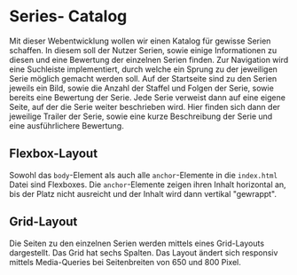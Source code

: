 # Series- Catalog

Mit dieser Webentwicklung wollen wir einen Katalog für gewisse Serien schaffen. 
In diesem soll der Nutzer Serien, sowie einige Informationen zu diesen und eine 
Bewertung der einzelnen Serien finden. Zur Navigation wird eine Suchleiste 
implementiert, durch welche ein Sprung zu der jeweiligen Serie möglich gemacht 
werden soll. Auf der Startseite sind zu den Serien jeweils ein Bild, sowie die
Anzahl der Staffel und Folgen der Serie, sowie bereits eine Bewertung der Serie. 
Jede Serie verweist dann auf eine eigene Seite, auf der die Serie weiter 
beschrieben wird. Hier finden sich dann der jeweilige Trailer der Serie, sowie 
eine kurze Beschreibung der Serie und eine ausführlichere Bewertung.

## Flexbox-Layout

Sowohl das `body`-Element als auch alle `anchor`-Elemente in die `index.html` 
Datei sind Flexboxes. Die `anchor`-Elemente zeigen ihren Inhalt horizontal an, bis 
der Platz nicht ausreicht und der Inhalt wird dann vertikal "gewrappt".

## Grid-Layout

Die Seiten zu den einzelnen Serien werden mittels eines Grid-Layouts dargestellt. 
Das Grid hat sechs Spalten. Das Layout ändert sich responsiv mittels Media-Queries 
bei Seitenbreiten von 650 und 800 Pixel.